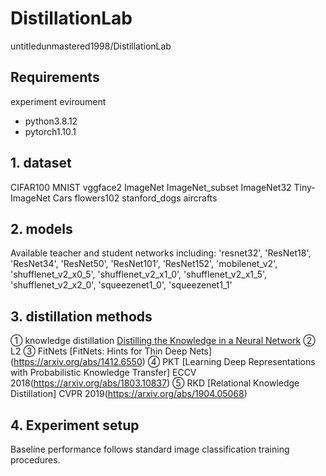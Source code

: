 # DistillationLab
untitledunmastered1998/DistillationLab 

## Requirements

experiment eviroument
- python3.8.12
- pytorch1.10.1


## 1. dataset
CIFAR100
MNIST
vggface2
ImageNet
ImageNet_subset
ImageNet32
Tiny-ImageNet
Cars
flowers102
stanford_dogs
aircrafts

## 2. models
Available teacher and student networks including:
'resnet32', 'ResNet18', 'ResNet34', 'ResNet50', 'ResNet101', 'ResNet152',
'mobilenet_v2',
'shufflenet_v2_x0_5', 'shufflenet_v2_x1_0', 'shufflenet_v2_x1_5', 'shufflenet_v2_x2_0',
'squeezenet1_0', 'squeezenet1_1'

## 3. distillation methods
① knowledge distillation [Distilling the Knowledge in a Neural Network](https://arxiv.org/abs/1503.02531)
② L2 
③ FitNets [FitNets: Hints for Thin Deep Nets] (https://arxiv.org/abs/1412.6550)
④ PKT [Learning Deep Representations with Probabilistic Knowledge Transfer] ECCV 2018(https://arxiv.org/abs/1803.10837)
⑤ RKD [Relational Knowledge Distillation] CVPR 2019(https://arxiv.org/abs/1904.05068)

## 4. Experiment setup
Baseline performance follows standard image classification training procedures.


